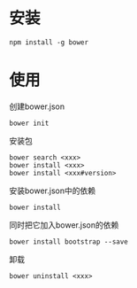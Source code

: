 # 安装

```
npm install -g bower
```

# 使用
创建bower.json

```
bower init
```
安装包

```
bower search <xxx>
bower install <xxx>
bower install <xxx#version>
```

安装bower.json中的依赖

```
bower install
```

同时把它加入bower.json的依赖

```
bower install bootstrap --save
```

卸载

```
bower uninstall <xxx>
```
